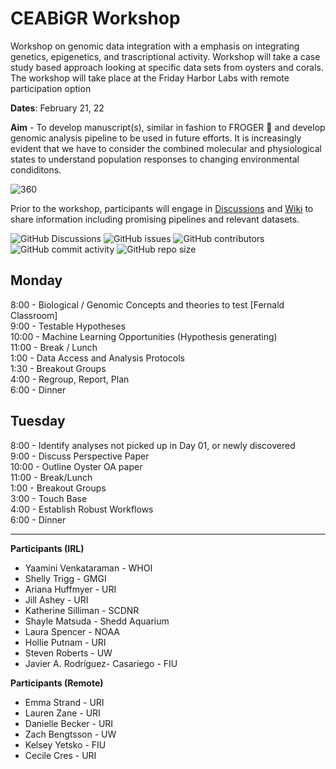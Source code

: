 # CEABiGR Workshop
Workshop on genomic data integration with a emphasis on integrating genetics, epigenetics, and trascriptional activity.
Workshop will take a case study based approach looking at specific data sets from oysters and corals. The workshop will take place at the Friday Harbor Labs with remote participation option 

**Dates**: February 21, 22

**Aim** - To develop manuscript(s), similar in fashion to FROGER 🐸 and develop genomic analysis pipeline to be used in future efforts. It is increasingly evident that we have to consider the combined molecular and physiological states to understand population responses to changing environmental condiditons. 

![360](https://github.com/sr320/ceabigr/blob/main/data/360.gif?raw=true)

Prior to the workshop, participants will engage in [Discussions](https://github.com/sr320/ceabigr/discussions) and [Wiki](https://github.com/sr320/ceabigr/wiki) to share information including promising pipelines and relevant datasets. 

![GitHub Discussions](https://img.shields.io/github/discussions/sr320/ceabigr)
![GitHub issues](https://img.shields.io/github/issues-raw/sr320/ceabigr)
![GitHub contributors](https://img.shields.io/github/contributors/sr320/ceabigr)
![GitHub commit activity](https://img.shields.io/github/commit-activity/w/sr320/ceabigr)
<img alt="GitHub repo size" src="https://img.shields.io/github/repo-size/sr320/ceabigr">



## Monday
8:00 - Biological / Genomic Concepts and theories to test [Fernald Classroom]     
9:00 - Testable Hypotheses    
10:00 - Machine Learning Opportunities (Hypothesis generating)    
11:00 - Break / Lunch    
1:00 - Data Access and Analysis Protocols      
1:30 - Breakout Groups     
4:00 - Regroup, Report, Plan    
6:00 - Dinner     



## Tuesday 
8:00 - Identify analyses not picked up in Day 01, or newly discovered     
9:00 - Discuss Perspective Paper    
10:00 - Outline Oyster OA paper    
11:00 - Break/Lunch     
1:00 - Breakout Groups     
3:00 - Touch Base    
4:00 - Establish Robust Workflows     
6:00  - Dinner      


---

**Participants (IRL)**     
- Yaamini Venkataraman - WHOI    
- Shelly Trigg - GMGI			   
- Ariana Huffmyer - URI			    
- Jill Ashey - URI    			
- Katherine Silliman - SCDNR           
- Shayle Matsuda - Shedd Aquarium           
- Laura Spencer - NOAA      
- Hollie Putnam - URI   
- Steven Roberts - UW     
- Javier A. Rodríguez- Casariego - FIU 

**Participants (Remote)**    
- Emma Strand - URI   
- Lauren Zane - URI   
- Danielle Becker - URI   
- Zach Bengtsson - UW   
- Kelsey Yetsko - FIU     
- Cecile Cres - URI







